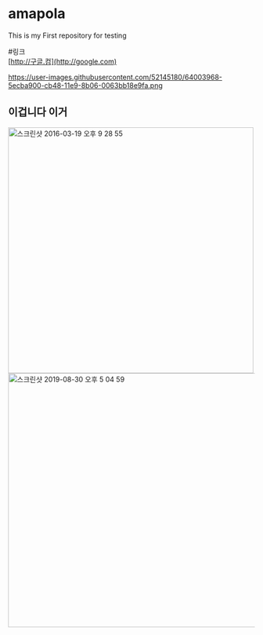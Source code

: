 # amapola
This is my First repository for testing

#링크  
[http://구글.컴](http://google.com)



https://user-images.githubusercontent.com/52145180/64003968-5ecba900-cb48-11e9-8b06-0063bb18e9fa.png

## 이겁니다 이거

<img width="501" alt="스크린샷 2016-03-19 오후 9 28 55" src="https://user-images.githubusercontent.com/52145180/64003968-5ecba900-cb48-11e9-8b06-0063bb18e9fa.png">
<img width="518" alt="스크린샷 2019-08-30 오후 5 04 59" src="https://user-images.githubusercontent.com/52145180/64004007-6e4af200-cb48-11e9-9388-527b96998265.png">
